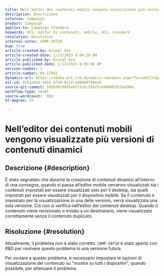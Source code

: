 ```yaml
---
title: Nell’editor dei contenuti mobili vengono visualizzate più versioni di contenuti dinamici
description: Descrizione
solution: Campaign
product: Campaign
applies-to: Campaign Standard
keywords: KCS, editor di contenuti, mobile, ACS, standard
resolution: Resolution
internal-notes: CAMP-50710
bug: true
article-created-by: Krunal Oza
article-created-date: 1/13/2023 8:04:29 AM
article-published-by: Krunal Oza
article-published-date: 1/13/2023 8:05:58 AM
version-number: 3
article-number: KA-17942
dynamics-url: https://adobe-ent.crm.dynamics.com/main.aspx?forceUCI=1&pagetype=entityrecord&etn=knowledgearticle&id=3828dce4-1893-ed11-aad1-6045bd006793
exl-id: 4151eda3-4455-4f39-9c14-a89d6979dea9
source-git-commit: 55b5d0c08d5e671133c25675cb980001635a280a
workflow-type: tm+mt
source-wordcount: '161'
ht-degree: 1%

---
```


# Nell’editor dei contenuti mobili vengono visualizzate più versioni di contenuti dinamici

## Descrizione {#description}


È stato segnalato che durante la creazione di contenuti dinamici all’interno di una consegna, quando si passa all’editor mobile verranno visualizzati sia i contenuti impostati per essere visualizzati solo per il desktop, sia quelli impostati per essere visualizzati per il dispositivo mobile. Se il contenuto è impostato per la visualizzazione in una delle versioni, verrà visualizzata una sola versione. Ciò non si verifica nell’editor dei contenuti desktop. Quando il contenuto viene revisionato o inviato a un destinatario, viene visualizzato correttamente senza il contenuto duplicato.


## Risoluzione {#resolution}


Attualmente, il problema non è stato corretto. `CAMP-50710` è stato aperto con R&amp;D per risolvere questo problema in una versione futura.



Per ovviare a questo problema, è necessario impostare le opzioni di visualizzazione del contenuto su &quot;mostra su tutti i dispositivi&quot;, quando possibile, per attenuare il problema.
